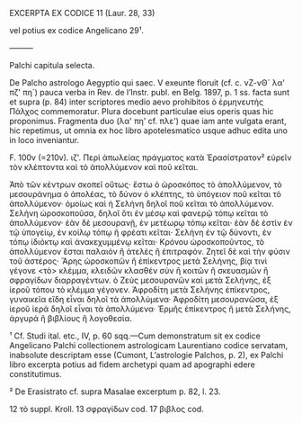EXCERPTA EX CODICE 11 (Laur. 28, 33)

vel potius ex codice Angelicano 29¹.

———

Palchi capitula selecta.

De Palcho astrologo Aegyptio qui saec. V exeunte floruit (cf. c. νΖ-νΘ´ λα' πζ' πη´) pauca verba in Rev. de l’Instr. publ. en Belg. 1897, p. 1 ss. facta sunt et supra (p. 84) inter scriptores medio aevo prohibitos ὁ ἑρμηνευτὴς Πάλχος commemoratur. Plura docebunt particulae eius operis quas hic proponimus. Fragmenta duo (λα' πη' cf. πλε') quae iam ante vulgata erant, hic repetimus, ut omnia ex hoc libro apotelesmatico usque adhuc edita uno in loco inveniantur.

F. 100v (=210v). ιζ'. Περὶ ἀπωλείας πράγματος κατὰ Ἐρασίστρατον² εὑρεῖν τὸν κλέπτοντα καὶ τὸ ἀπολλύμενον καὶ ποῦ κεῖται.

Ἀπὸ τῶν κέντρων σκοπεῖ οὕτως· ἔστω ὁ ὡροσκόπος τὸ ἀπολλύμενον, τὸ μεσουράνημα ὁ ἀπολέας, τὸ δύνον ὁ κλέπτης, τὸ ὑπόγειον ποῦ κεῖται τὸ ἀπολλύμενον· ὁμοίως καὶ ἡ Σελήνη δηλοῖ ποῦ κεῖται τὸ ἀπολλύμενον. Σελήνη ὡροσκοποῦσα, δηλοῖ ὅτι ἐν μέσῳ καὶ φανερῷ τόπῳ κεῖται τὸ ἀπολλύμενον· ἐὰν δὲ μεσουρανῇ, ἐν μετέωρῳ τόπῳ κεῖται· ἐὰν δὲ ἐστὶν ἐν τῷ ὑπογείῳ, ἐν κοίλῳ τόπῳ ἢ φρέατι κεῖται· Σελήνη ἐν τῷ δύνοντι, ἐν τόπῳ ἰδιόκτῳ καὶ ἀνακεχυμμένῳ κεῖται· Κρόνου ὡροσκοποῦντος, τὸ ἀπολλύμενον ἔσται παλαιὸν ἢ ἀτελὲς ἢ ἐπιτραφόν. Ζητεῖ δὲ καὶ τὴν φύσιν τοῦ ἀστέρος· Ἄρης ὡροσκοπῶν ἢ ἐπίκεντρος μετὰ Σελήνης, βίᾳ τινὶ γέγονε <τὸ> κλέμμα, κλειδῶν κλασθέν σὺν ἢ κοιτῶν ἢ σκευασμῶν ἢ σφραγίδων διαρραγέντων. ὁ Ζεὺς μεσουρανῶν καὶ μετὰ Σελήνης, ἐξ ἱεροῦ τόπου τὸ κλέμμα γέγονεν. Ἀφροδίτη μετὰ Σελήνης ἐπίκεντρος, γυναικεῖα εἴδη εἶναι δηλοῖ τὰ ἀπολλύμενα· Ἀφροδίτη μεσουρανῶσα, ἐξ ἱεροῦ ἱερά δηλοῖ εἶναι τὰ ἀπολλύμενα· Ἑρμῆς ἐπίκεντρος ἢ μετὰ Σελήνης, ἀργυρά ἢ βιβλίους ἢ λογοθεσία.

¹ Cf. Studi ital. etc., IV, p. 60 sqq.—Cum demonstratum sit ex codice Angelicano Palchi collectionem astrologicam Laurentiano codice servatam, inabsolute descriptam esse (Cumont, L’astrologie Palchos, p. 2), ex Palchi libro excerpta potius ad fidem archetypi quam ad apographi edere constitutimus.

² De Erasistrato cf. supra Masalae excerptum p. 82, l. 23.

12 τὸ suppl. Kroll. 13 σφραγίδων cod. 17 βιβλος cod.
